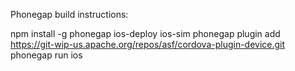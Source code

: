 Phonegap build instructions:

npm install -g phonegap ios-deploy ios-sim
phonegap plugin add https://git-wip-us.apache.org/repos/asf/cordova-plugin-device.git
phonegap run ios
